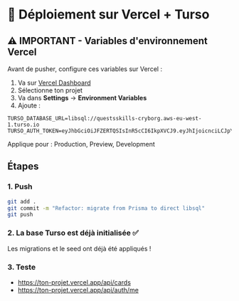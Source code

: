 # 🚀 Déploiement sur Vercel + Turso

## ⚠️ IMPORTANT - Variables d'environnement Vercel

Avant de pusher, configure ces variables sur Vercel :

1. Va sur [Vercel Dashboard](https://vercel.com/dashboard)
2. Sélectionne ton projet
3. Va dans **Settings** → **Environment Variables**
4. Ajoute :

```
TURSO_DATABASE_URL=libsql://questsskills-cryborg.aws-eu-west-1.turso.io
TURSO_AUTH_TOKEN=eyJhbGciOiJFZERTQSIsInR5cCI6IkpXVCJ9.eyJhIjoicnciLCJpYXQiOjE3NTk4MzY1NjAsImlkIjoiNzQ3MWNlNmItMzYzYS00MTk1LThkMWMtZjYxZTJmMjBmZWRjIiwicmlkIjoiYWI4MmVhODMtZmNiMy00ZjQ2LTgzNjEtMjE5YjgyMTExNGI4In0.9fO2HS9uOmxWoNmVYN5NqL1H6kEz6pc64FGpfe1t8_iVNhc2WHVudGaG7pol4hcJJncdqo3bDJwHIzprBp1eAg
```

Applique pour : Production, Preview, Development

## Étapes

### 1. Push
```bash
git add .
git commit -m "Refactor: migrate from Prisma to direct libsql"
git push
```

### 2. La base Turso est déjà initialisée ✅
Les migrations et le seed ont déjà été appliqués !

### 3. Teste
- https://ton-projet.vercel.app/api/cards
- https://ton-projet.vercel.app/api/auth/me
